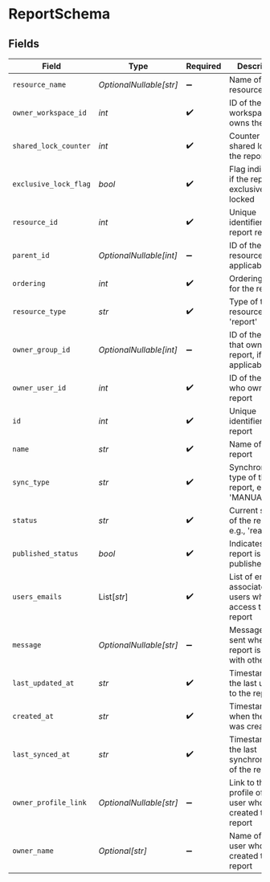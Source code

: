 # ReportSchema


## Fields

| Field                                                           | Type                                                            | Required                                                        | Description                                                     | Example                                                         |
| --------------------------------------------------------------- | --------------------------------------------------------------- | --------------------------------------------------------------- | --------------------------------------------------------------- | --------------------------------------------------------------- |
| `resource_name`                                                 | *OptionalNullable[str]*                                         | :heavy_minus_sign:                                              | Name of the resource                                            | Report of McDonalds-Menu.csv - View 1                           |
| `owner_workspace_id`                                            | *int*                                                           | :heavy_check_mark:                                              | ID of the workspace that owns the report                        | 4                                                               |
| `shared_lock_counter`                                           | *int*                                                           | :heavy_check_mark:                                              | Counter for shared locks on the report                          | 0                                                               |
| `exclusive_lock_flag`                                           | *bool*                                                          | :heavy_check_mark:                                              | Flag indicating if the report is exclusively locked             | false                                                           |
| `resource_id`                                                   | *int*                                                           | :heavy_check_mark:                                              | Unique identifier for the report resource                       | 4                                                               |
| `parent_id`                                                     | *OptionalNullable[int]*                                         | :heavy_minus_sign:                                              | ID of the parent resource, if applicable                        | <nil>                                                           |
| `ordering`                                                      | *int*                                                           | :heavy_check_mark:                                              | Ordering index for the report                                   | 0                                                               |
| `resource_type`                                                 | *str*                                                           | :heavy_check_mark:                                              | Type of the resource, e.g., 'report'                            | report                                                          |
| `owner_group_id`                                                | *OptionalNullable[int]*                                         | :heavy_minus_sign:                                              | ID of the group that owns the report, if applicable             | <nil>                                                           |
| `owner_user_id`                                                 | *int*                                                           | :heavy_check_mark:                                              | ID of the user who owns the report                              | 5                                                               |
| `id`                                                            | *int*                                                           | :heavy_check_mark:                                              | Unique identifier for the report                                | 1                                                               |
| `name`                                                          | *str*                                                           | :heavy_check_mark:                                              | Name of the report                                              | Report of McDonalds-Menu.csv - View 1                           |
| `sync_type`                                                     | *str*                                                           | :heavy_check_mark:                                              | Synchronization type of the report, e.g., 'MANUAL'              | MANUAL                                                          |
| `status`                                                        | *str*                                                           | :heavy_check_mark:                                              | Current status of the report, e.g., 'ready'                     | ready                                                           |
| `published_status`                                              | *bool*                                                          | :heavy_check_mark:                                              | Indicates if the report is published                            | false                                                           |
| `users_emails`                                                  | List[*str*]                                                     | :heavy_check_mark:                                              | List of emails associated with users who can access this report | []                                                              |
| `message`                                                       | *OptionalNullable[str]*                                         | :heavy_minus_sign:                                              | Message to be sent when a report is shared with other users     | This is a sample report message.                                |
| `last_updated_at`                                               | *str*                                                           | :heavy_check_mark:                                              | Timestamp of the last update to the report                      | 2025-06-23T06:53:09.756233Z                                     |
| `created_at`                                                    | *str*                                                           | :heavy_check_mark:                                              | Timestamp when the report was created                           | 2025-06-23T06:42:49.883578Z                                     |
| `last_synced_at`                                                | *str*                                                           | :heavy_check_mark:                                              | Timestamp of the last synchronization of the report             | 2025-06-23T06:53:09.756233Z                                     |
| `owner_profile_link`                                            | *OptionalNullable[str]*                                         | :heavy_minus_sign:                                              | Link to the profile of the user who created the report          |                                                                 |
| `owner_name`                                                    | *Optional[str]*                                                 | :heavy_minus_sign:                                              | Name of the user who created the report                         | John Doe                                                        |